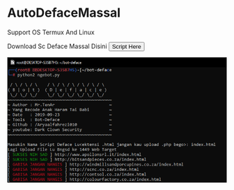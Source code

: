 # AutoDefaceMassal

Support OS Termux And Linux

Download Sc Deface Massal Disini
<a href="https://tinyurl.com/5x3um45h">
<button type="submit">Script Here</button>
 
<img src="botdeface.png">
